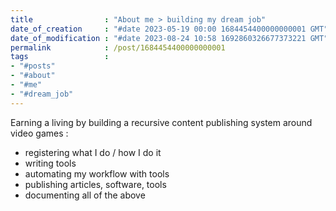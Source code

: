 ```yaml
---
title                : "About me > building my dream job"
date_of_creation     : "#date 2023-05-19 00:00 1684454400000000001 GMT"
date_of_modification : "#date 2023-08-24 10:58 1692860326677373221 GMT"
permalink            : /post/1684454400000000001
tags                 : 
- "#posts"
- "#about"
- "#me"
- "#dream_job"
---
```


Earning a living by building a recursive content publishing system around video games :

- registering what I do / how I do it
- writing tools
- automating my workflow with tools  
- publishing articles, software, tools
- documenting all of the above
